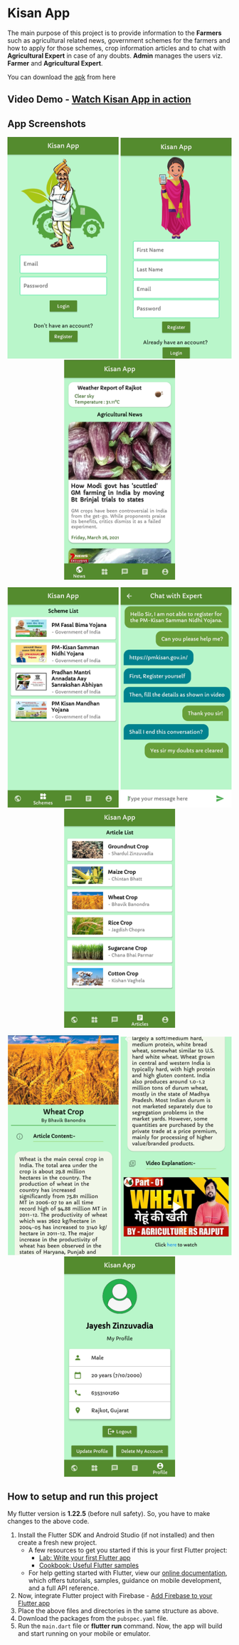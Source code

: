 # **Kisan App**
The main purpose of this project is to provide information to the **Farmers** such as agricultural related news, government schemes for the farmers and how to apply for those schemes, crop information articles and to chat with **Agricultural Expert** in case of any doubts. **Admin** manages the users viz. **Farmer** and **Agricultural Expert**.

You can download the [apk]() from here

## Video Demo - [Watch Kisan App in action](https://www.youtube.com/ "Youtube videos")

## App Screenshots
<p align="center">
  <img src="screenshots/login.jpg" width="250" title="Login">
  <img src="screenshots/register.jpg" width="250" title="Register">
  <img src="screenshots/news.jpg" width="250" title="News">
</p>
<p align="center">
  <img src="screenshots/scheme-list.jpg" width="250" title="Scheme">
  <img src="screenshots/chat.jpg" width="250" title="Chat with Expert">
  <img src="screenshots/crop-list.jpg" width="250" title="Crop List">
</p>
<p align="center">
  <img src="screenshots/crop.jpg" width="250" title="Crop Info">
  <img src="screenshots/video.jpg" width="250" title="Video Explanation">
  <img src="screenshots/user.jpg" width="250" title="User Details">  
</p>

## How to setup and run this project

My flutter version is **1.22.5** (before null safety). So, you have to make changes to the above code. 

1. Install the Flutter SDK and Android Studio (if not installed) and then create a fresh new project.
    * A few resources to get you started if this is your first Flutter project:
        - [Lab: Write your first Flutter app](https://flutter.dev/docs/get-started/codelab)
        - [Cookbook: Useful Flutter samples](https://flutter.dev/docs/cookbook)        
    * For help getting started with Flutter, view our [online documentation](https://flutter.dev/docs), which offers tutorials, samples, guidance on mobile development, and a full API reference.
2. Now, integrate Flutter project with Firebase - [Add Firebase to your Flutter app](https://firebase.google.com/docs/flutter/setup)
3. Place the above files and directories in the same structure as above.
4. Download the packages from the `pubspec.yaml` file.
5. Run the `main.dart` file or **flutter run** command. Now, the app will build and start running on your mobile or emulator.